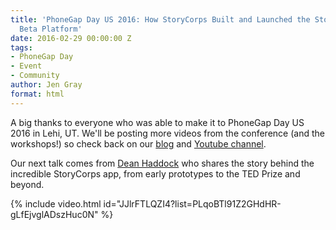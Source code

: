 ```yaml
---
title: 'PhoneGap Day US 2016: How StoryCorps Built and Launched the StoryCorps.me
  Beta Platform'
date: 2016-02-29 00:00:00 Z
tags:
- PhoneGap Day
- Event
- Community
author: Jen Gray
format: html
---
```


A big thanks to everyone who was able to make it to PhoneGap Day US 2016 in Lehi, UT. We'll be posting more videos from the conference (and the workshops!) so check back on our [blog](https://phonegap.com/blog/tag/phonegap-day/) and [Youtube channel](https://www.youtube.com/user/PhoneGap).

Our next talk comes from [Dean Haddock](https://twitter.com/systemconscious) who shares the story behind the incredible StoryCorps app, from early prototypes to the TED Prize and beyond.

{% include video.html id="JJlrFTLQZI4?list=PLqoBTl91Z2GHdHR-gLfEjvglADszHuc0N" %}
